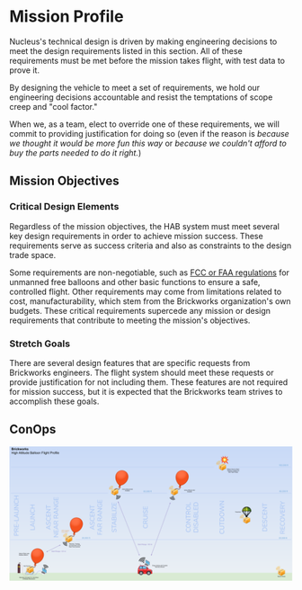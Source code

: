 # Mission Profile

Nucleus's technical design is driven by making engineering decisions
to meet the design requirements listed in this section. All of these
requirements must be met before the mission takes flight, with test data
to prove it.

By designing the vehicle to meet a set of requirements, we hold our
engineering decisions accountable and resist the temptations of scope
creep and "cool factor."

When we, as a team, elect to override one of these requirements, we will
commit to providing justification for doing so (even if the reason is
*because we thought it would be more fun this way* or *because we
couldn't afford to buy the parts needed to do it right.*)

## Mission Objectives
<!-- PLACEHOLDER -->

### Critical Design Elements

Regardless of the mission objectives, the HAB system must meet several
key design requirements in order to achieve mission success. These
requirements serve as success criteria and also as constraints to the
design trade space.

Some requirements are non-negotiable, such as [FCC or FAA regulations](https://www.ecfr.gov/cgi-bin/text-idx?rgn=div5&node=14:2.0.1.3.15#sp14.2.101.d)
for unmanned free balloons and other basic functions to ensure a safe,
controlled flight. Other requirements may come from limitations related
to cost, manufacturability, which stem from the Brickworks organization's
own budgets. These critical requirements supercede any mission or design
requirements that contribute to meeting the mission's objectives.

### Stretch Goals

There are several design features that are specific requests from
Brickworks engineers. The flight system should meet these requests or
provide justification for not including them. These features are not
required for mission success, but it is expected that the Brickworks team
strives to accomplish these goals.

## ConOps
![Mission Profile (Detailed)](img/Mission%20Profile%20Detailed.png)

<!-- ## System Requirements

The intent of this specification is to quantify and control the criteria
by which mission success is defined, and to provide traceability to each
subsystem's performance to ensure mission success is achieved by the
vehicle's design.

!!! note
    All of the systems demonstrated by this mission shall be thoroughly
    tested on the ground prior to launch. Flight data and telemetry recorded
    during the flight should be consistent with behavior observed during
    testing.

* Payload Mass < 3kg
* Maximum run time 10 hours
* Flight ceiling 100,000 ft
* Target altitude hold at 80,000 ft +/- 500 ft for at least 1 hour
* Real-time telemetry downlink up to 50 mile slant range
* (Stretch) Real-time imagery downlink up to 25 mile slant range
* (Stretch) Portable telemetry monitor module and UI for remote ops and chase
  car

### Avionics

### Power

### Flight Software

### Telemetry

### Recovery

### Payload Bus & Interfaces

### Instruments & Sensors

### Altitude Regulation 
-->
